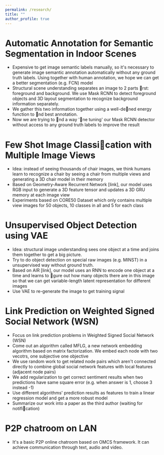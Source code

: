 ```yaml
---
permalink: /research/
title: ""
author_profile: true
---
```


# Automatic Annotation for Semantic Segmentation in Indoor Scenes

- Expensive to get image semantic labels manually, so it's necessary to generate image semantic annotation automatically without any ground truth labels. Using together with human annotation, we hope we can get a better segmentation (e.g. FCN) model
- Structural scene understanding separates an image to 2 parts rst: foreground and background. We use
  Mask RCNN to detect foreground objects and 3D layout segmentation to recognize background information separately.
- We gather this two information together using a well-dened energy function to nd best annotation.
- Now we are trying to nd a way 'ne tuning' our Mask RCNN detector without access to any ground truth
  labels to improve the result



# Few Shot Image Classication with Multiple Image Views

- Idea: instead of seeing thousands of chair images, we think humans learn to recognize a chair by seeing a chair from multiple views and generating a 3D chair model in their memory
- Based on Geometry-Aware Recurrent Network [link], our model uses RGB input to generate a 3D feature tensor and updates a 3D GRU memory at each image view
- Experiments based on CORE50 Dataset which only contains multiple view images for 50 objects, 10 classes in all and 5 for each class



# Unsupervised Object Detection using VAE

- Idea: structural image understanding sees one object at a time and joins them together to get a big picture.
- Try to do object detection on special raw images (e.g. MINST) in a unsupervised way without ground truth.
- Based on AIR [link], our model uses an RNN to encode one object at a time and learns to gure out how many objects there are in this image so that we can get variable-length latent representation for different images
- Use VAE to re-generate the image to get training signal



# Link Prediction on Weighted Signed Social Network (WSN)
- Focus on link prediction problems in Weighted Signed Social Network (WSN)
- Come out an algorithm called MFLG, a new network embedding algorithm based on matrix factorization. We embed each node with two vecotrs, one subjective one objective
- We use random work to get related node pairs which aren't connected directly to combine global social network features with local features (adjacent node pairs)
- We add regularization to get correct sentiment results when two predictions have same square error (e.g. when answer is 1, choose 3 instead -1)
- Use different algorithms' prediction results as features to train a linear regression model and get a more robust model
- Summarize our work into a paper as the third author (waiting for notification)



# P2P chatroom on LAN

- It's a basic P2P online chatroom based on OMCS framework. It can achieve communication through text, audio and video.
